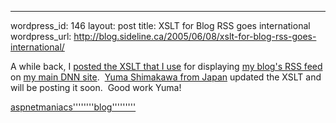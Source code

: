 --- 
wordpress_id: 146
layout: post
title: XSLT for Blog RSS goes international
wordpress_url: http://blog.sideline.ca/2005/06/08/xslt-for-blog-rss-goes-international/

<p>A while back, I <a href="http://aream.ca/DNN/tabid/43/Default.aspx">posted the XSLT that I use</a> for displaying <a href="http://my.aream.ca/blogs/mike/default.aspx">my blog's RSS feed</a> on <a href="http://www.aream.ca/">my main DNN site</a>.  <a href="http://www.aspnetmaniacs.net/default.aspx">Yuma Shimakawa from Japan</a> updated the XSLT and will be posting it soon.  Good work Yuma!</p>
<p><a href="http://blog.aspnetmaniacs.net/archive/2005/06/08/318.aspx">aspnetmaniacs''''''''blog'''''''''</a></p>
<p><em></em></p>
